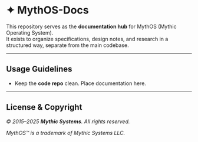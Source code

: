 # ✦ MythOS-Docs

This repository serves as the **documentation hub** for MythOS (Mythic Operating System).  
It exists to organize specifications, design notes, and research in a structured way, separate from the main codebase.  

---

## Usage Guidelines

- Keep the **code repo** clean. Place documentation here.   

---

## License & Copyright

*© 2015–2025 **Mythic Systems**. All rights reserved.*  

*MythOS™ is a trademark of Mythic Systems LLC.*  
